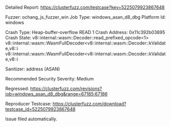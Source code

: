 Detailed Report: https://clusterfuzz.com/testcase?key=5225079923867648

Fuzzer: ochang_js_fuzzer_win
Job Type: windows_asan_d8_dbg
Platform Id: windows

Crash Type: Heap-buffer-overflow READ 1
Crash Address: 0x11c392b03895
Crash State:
  v8::internal::wasm::Decoder::read_prefixed_opcode<1>
  v8::internal::wasm::WasmFullDecoder<v8::internal::wasm::Decoder::kValidate,v8::i
  v8::internal::wasm::WasmFullDecoder<v8::internal::wasm::Decoder::kValidate,v8::i
  
Sanitizer: address (ASAN)

Recommended Security Severity: Medium

Regressed: https://clusterfuzz.com/revisions?job=windows_asan_d8_dbg&range=67185:67186

Reproducer Testcase: https://clusterfuzz.com/download?testcase_id=5225079923867648

Issue filed automatically.

